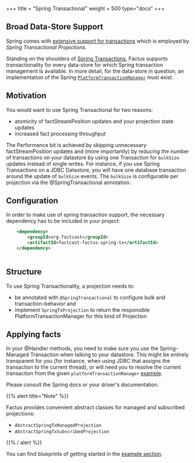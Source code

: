 +++
title = "Spring Transactional"
weight = 500
type="docs"
+++



## Broad Data-Store Support

Spring comes with [extensive support for transactions](https://docs.spring.io/spring-framework/docs/current/reference/html/data-access.html#transaction)
which is employed by *Spring Transactional Projections*.

Standing on the shoulders of [Spring Transactions](https://docs.spring.io/spring-framework/docs/current/reference/html/data-access.html#transaction), 
Factus supports transactionality for every data-store for which Spring transaction management
is available. In more detail, for the data-store in question, an implementation of the Spring [`PlatformTransactionManager`](https://docs.spring.io/spring-framework/docs/current/javadoc-api/org/springframework/transaction/PlatformTransactionManager.html)
must exist. 

## Motivation

You would want to use Spring Transactional for two reasons:

* atomicity of factStreamPosition updates and your projection state updates
* increased fact processing throughput

The Performance bit is achieved by skipping unnecessary factStreamPosition updates and (more importantly) by reducing the number of transactions on your datastore by using one Transaction for `bulkSize` updates instead of single writes.
For instance, if you use Spring Transactions on a JDBC Datastore, you will have one database transaction around the update of `bulkSize` events. 
The `bulkSize` is configurable per projection via the @SpringTransactional annotation.

## Configuration

In order to make use of spring transaction support, the necessary dependency has to be included in your project:

```xml
    <dependency>
        <groupId>org.factcast</groupId>
        <artifactId>factcast-factus-spring-tx</artifactId>
    </dependency>
    
```


## Structure 

To use Spring Transactionality, a projection needs to:
- be annotated with `@SpringTransactional` to configure bulk and transaction-behavior and
- implement `SpringTxProjection` to return the responsible PlatformTransactionManager for this kind of Projection

## Applying facts

In your @Handler methods, you need to make sure you use the Spring-Managed Transaction when talking to your datastore. 
This might be entirely transparent for you (for instance, when using JDBC that assigns the transaction to the current thread), or will need you to resolve the current transaction from the given `platformTransactionManager` [example](https://github.com/redisson/redisson/wiki/14.-Integration-with-frameworks#148-spring-transaction-manager).

Please consult the Spring docs or your driver's documentation.

{{% alert  title="Note" %}} 

Factus provides convenient abstract classes for managed and subscribed projections:
 - `AbstractSpringTxManagedProjection`
 - `AbstractSpringTxSubscribedProjection`

{{% / alert %}}

You can find blueprints of getting started in the [example section](/usage/factus/projections/example).
